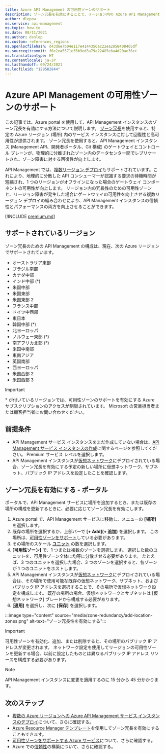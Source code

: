 ```yaml
---
title: Azure API Management の可用性ゾーンのサポート
description: ゾーン冗長を有効にすることで、リージョン内の Azure API Management サービス インスタンスの回復性を向上させる方法について説明します。
author: dlepow
ms.service: api-management
ms.topic: how-to
ms.date: 08/11/2021
ms.author: danlep
ms.custom: references_regions
ms.openlocfilehash: d43d6e7b04e117e4144356ac22ea2858408405df
ms.sourcegitcommit: f6e2ea5571e35b9ed3a79a22485eba4d20ae36cc
ms.translationtype: HT
ms.contentlocale: ja-JP
ms.lasthandoff: 09/24/2021
ms.locfileid: "128582844"
---
```

# <a name="availability-zone-support-for-azure-api-management"></a>Azure API Management の可用性ゾーンのサポート 

この記事では、Azure portal を使用して、API Management インスタンスのゾーン冗長を有効にする方法について説明します。 [ゾーン冗長](../availability-zones/az-overview.md#availability-zones)を使用すると、特定の Azure リージョン (場所) 内のサービス インスタンスに対して回復性と高可用性が提供されます。 ゾーン冗長を使用すると、API Management インスタンス (Management API、開発者ポータル、Git 構成) のゲートウェイとコントロール プレーンが、物理的に分離されたゾーン内のデータセンター間でレプリケートされ、ゾーン障害に対する回復性が向上します。 

API Management では、[複数リージョン デプロイ](api-management-howto-deploy-multi-region.md)もサポートされています。これにより、地理的に分散した API コンシューマーが認識する要求の待機時間が短縮され、1 つのリージョンがオフラインになった場合のゲートウェイ コンポーネントの可用性が向上します。 リージョン内の冗長性のための可用性ゾーンと、リージョン障害が発生した場合にゲートウェイの可用性を向上させる複数リージョン デプロイの組み合わせにより、API Management インスタンスの信頼性とパフォーマンスの両方を向上させることができます。

[!INCLUDE [premium.md](../../includes/api-management-availability-premium.md)]

## <a name="supported-regions"></a>サポートされているリージョン

ゾーン冗長のための API Management の構成は、現在、次の Azure リージョンでサポートされています。

* オーストラリア東部
* ブラジル南部
* カナダ中部
* インド中部 (*)
* 米国中部
* 米国東部
* 米国東部 2
* フランス中部
* ドイツ中西部
* 東日本
* 韓国中部 (*)
* 北ヨーロッパ
* ノルウェー東部 (*)
* 南アフリカ北部 (*)
* 米国中南部
* 東南アジア
* 英国南部
* 西ヨーロッパ
* 米国西部 2
* 米国西部 3

> [!IMPORTANT]
> \* が付いているリージョンでは、可用性ゾーンのサポートを有効にする Azure サブスクリプションのアクセスが制限されています。 Microsoft の営業担当者または顧客担当者にお問い合わせください。

## <a name="prerequisites"></a>前提条件

* API Management サービス インスタンスをまだ作成していない場合は、[API Management サービス インスタンスの作成](get-started-create-service-instance.md)に関するページを参照してください。 Premium サービス レベルを選択します。
* API Management インスタンスが[仮想ネットワーク](api-management-using-with-vnet.md)にデプロイされている場合、ゾーン冗長を有効にする予定の新しい場所に仮想ネットワーク、サブネット、パブリック IP アドレスを設定したことを確認します。

## <a name="enable-zone-redundancy---portal"></a>ゾーン冗長を有効にする - ポータル

ポータルで、API Management サービスに場所を追加するとき、または既存の場所の構成を更新するときに、必要に応じてゾーン冗長を有効にします。

1. Azure portal で、API Management サービスに移動し、メニューの **[場所]** を選択します。
1. 既存の場所を選択するか、上部バーで **[+ Add]\(+ 追加\)** を選択します。 この場所は、[可用性ゾーンをサポート](#supported-regions)している必要があります。
1. その場所のスケール **[ユニット](upgrade-and-scale.md)** の数を選択します。
1. **[可用性ゾーン]** で、1 つまたは複数のゾーンを選択します。 選択した数のユニットを、可用性ゾーン全体に均等に分散させる必要があります。 たとえば、3 つのユニットを選択した場合、3 つのゾーンを選択すると、各ゾーンが 1 つのユニットをホストします。
1. API Management インスタンスが[仮想ネットワーク](api-management-using-with-vnet.md)にデプロイされている場合は、その場所で使用可能な既存の仮想ネットワーク、サブネット、およびパブリック IP アドレスを選択することで、その場所で仮想ネットワーク設定を構成します。 既存の場所の場合、仮想ネットワークとサブネットは [仮想ネットワーク] ブレードから構成する必要があります。
1. **[適用]** を選択し、次に **[保存]** を選択します。

:::image type="content" source="media/zone-redundancy/add-location-zones.png" alt-text="ゾーン冗長性を有効にする":::

> [!IMPORTANT]
> 可用性ゾーンを有効化、追加、または削除すると、その場所のパブリック IP アドレスが変更されます。 ネットワーク設定を使用してリージョンの可用性ゾーンを更新する場合、以前に設定したものとは異なるパブリック IP アドレス リソースを構成する必要があります。

> [!NOTE]
> API Management インスタンスに変更を適用するのに 15 分から 45 分かかります。

## <a name="next-steps"></a>次のステップ

* [複数の Azure リージョンへの Azure API Management サービス インスタンスのデプロイ](api-management-howto-deploy-multi-region.md)について、さらに確認する。
* [Azure Resource Manager テンプレート](https://github.com/Azure/azure-quickstart-templates/tree/master/quickstarts/microsoft.apimanagement/api-management-simple-zones)を使用してゾーン冗長を有効にすることもできます。
* [可用性ゾーンをサポートする Azure サービス](../availability-zones/az-region.md)について、さらに確認する。
* Azure での[信頼性](/azure/architecture/framework/resiliency/app-design)の構築について、さらに確認する。
